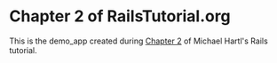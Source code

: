 # Chapter 2 of RailsTutorial.org

This is the demo_app created during [Chapter 2](http://www.railstutorial.org/book/demo_app) of Michael Hartl's Rails tutorial.
